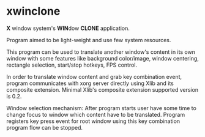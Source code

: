 # xwinclone

**X** window system's **WIN**dow **CLONE** application.

Program aimed to be light-weight and use few system resources.

This program can be used to translate another window's content in its own 
window with some features like background color/image, window centering, 
rectangle selection, start/stop hotkeys, FPS control.

In order to translate window content and grab key combination event, program 
communicates with xorg server directly using Xlib and its composite extension. 
Minimal Xlib's composite extension supported version is 0.2.

Window selection mechanism: 
    After program starts user have some time to change focus to window which 
    content have to be translated. Program registers key press event for root
    window using this key combination program flow can be stopped.

